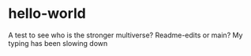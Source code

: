# hello-world

A test to see who is the stronger multiverse? Readme-edits or main?
My typing has been slowing down
